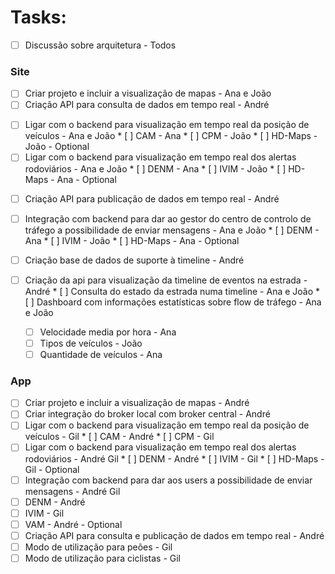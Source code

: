 # Tasks:

* [ ]  Discussão sobre arquitetura - Todos

### Site
- [ ]  Criar projeto e incluir a visualização de mapas - Ana e João
- [ ]  Criação API para consulta de dados em tempo real - André
  * [ ]  Ligar com o backend para visualização em tempo real da posição de veículos - Ana e João
    * [ ]  CAM - Ana
    * [ ]  CPM - João
    * [ ]  HD-Maps - João - Optional
  * [ ]  Ligar com o backend para visualização em tempo real dos alertas rodoviários - Ana e João
    * [ ]  DENM - Ana
    * [ ]  IVIM - João
    * [ ]  HD-Maps - Ana - Optional
- [ ]  Criação API para publicação de dados em tempo real - André
  * [ ]  Integração com backend para dar ao gestor do centro de controlo de tráfego a possibilidade de enviar mensagens - Ana e João
    * [ ]  DENM - Ana
    * [ ]  IVIM - João
    * [ ]  HD-Maps - Ana - Optional

* [ ]  Criação base de dados de suporte à timeline - André
  * [ ]  Criação da api para visualização da timeline de eventos na estrada - André
    * [ ]  Consulta do estado da estrada numa timeline - Ana e João
    * [ ]  Dashboard com informações estatísticas sobre flow de tráfego - Ana e João
      * [ ]  Velocidade media por hora - Ana
      * [ ]  Tipos de veículos - João
      * [ ]  Quantidade de veículos - Ana

### App
* [ ]  Criar projeto e incluir a visualização de mapas - André
* [ ]  Criar integração do broker local com broker central - André
  * [ ]  Ligar com o backend para visualização em tempo real da posição de veículos - Gil
    * [ ]  CAM - André
    * [ ]  CPM - Gil
  * [ ]  Ligar com o backend para visualização em tempo real dos alertas rodoviários - André Gil
    * [ ]  DENM - André
    * [ ]  IVIM - Gil
    * [ ]  HD-Maps - Gil - Optional
* [ ]  Integração com backend para dar aos users a possibilidade de enviar mensagens - André Gil
  * [ ]  DENM - André
  * [ ]  IVIM - Gil
  * [ ]  VAM - André - Optional
* [ ]  Criação API para consulta e publicação de dados em tempo real - André
  * [ ]  Modo de utilização para peões - Gil
  * [ ]  Modo de utilização para ciclistas - Gil